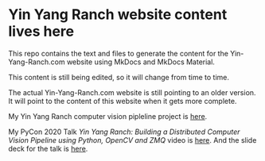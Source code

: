 # Yin Yang Ranch website content lives here

This repo contains the text and files to generate the content for the 
Yin-Yang-Ranch.com website using MkDocs and MkDocs Material. 

This content is still being edited, so it will change from time to time.

The actual Yin-Yang-Ranch.com website is still pointing to an older version. It
will point to the content of this website when it gets more complete.

My Yin Yang Ranch computer vision pipleline project is
[here](https://github.com/jeffbass/yin-yang-ranch).

My PyCon 2020 Talk *Yin Yang Ranch: Building a Distributed Computer Vision Pipeline using Python, OpenCV and ZMQ* video is
[here](https://youtu.be/76GGZGneJZ4?si=HY0pdL2x1ed5A2lH). And the slide deck for
the talk is [here](https://speakerdeck.com/jeffbass/yin-yang-ranch-building-a-distributed-computer-vision-pipeline-using-python-opencv-and-zmq-17024000-4389-4bae-9e4d-16302d20a5b6). 

